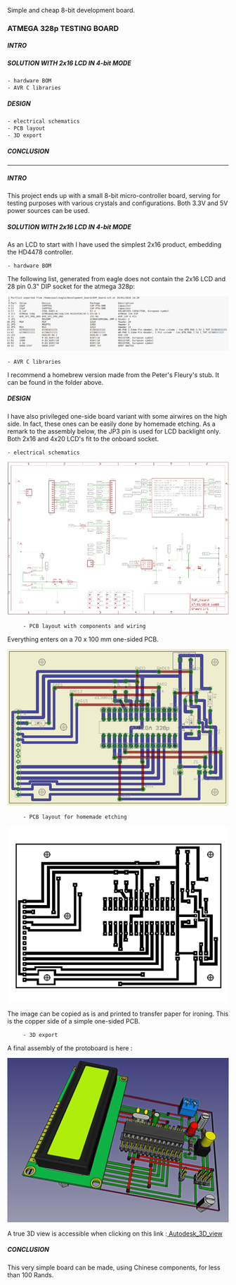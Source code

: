 Simple and cheap 8-bit development board.

### ATMEGA 328p TESTING BOARD


##### INTRO

##### SOLUTION WITH 2x16 LCD IN 4-bit MODE

    - hardware BOM
    - AVR C libraries

##### DESIGN

    - electrical schematics
    - PCB layout
    - 3D export
    
##### CONCLUSION

---------------------------------------------------------------------------------------------

##### INTRO

This project ends up with a small 8-bit micro-controller 
board, serving for testing purposes with various crystals and 
configurations. Both 3.3V and 5V power sources can be used. 


##### SOLUTION WITH 2x16 LCD IN 4-bit MODE

As an LCD to start with I have used the simplest 2x16 product, embedding the HD4478 controller. 

    - hardware BOM


The following list, generated from eagle does not contain the 2x16 LCD and 
    28 pin 0.3" DIP socket for the atmega 328p:

![Figure 1-1](images/BOM.png?raw=true "Figure 1-1")

    - AVR C libraries

I recommend a homebrew version made from the Peter's Fleury's stub. It can be found in the folder above.

##### DESIGN

I have also privileged one-side board variant with some airwires on the high side. In fact, 
these ones can be easily done by homemade etching. As a remark to the assembly below, 
the JP3 pin is used for LCD backlight only. Both 2x16 and 4x20 LCD's fit to the 
onboard socket.

    - electrical schematics

![Figure 1-2](images/schematics.png?raw=true "Figure 1-2")

         - PCB layout with components and wiring

Everything enters on a 70 x 100 mm one-sided PCB.

![Figure 1-3](images/Board.png?raw=true "Figure 1-3")

         - PCB layout for homemade etching 

![Figure 1-4](images/BoardEtch.png?raw=true "Figure 1-4")

The image can be copied as is and printed to transfer paper for ironing. This is the copper
side of a simple one-sided PCB.


         - 3D export

A final assembly of the protoboard is here :

![Figure 1-5](images/3D_Model.png?raw=true "Figure 1-5")

A true 3D view is accessible when clicking on this link :<a href="http://autode.sk/2F6BPxc" target="_blank"> Autodesk_3D_view </a>

##### CONCLUSION

This very simple board can be made, using Chinese components, for less than 100 Rands.
